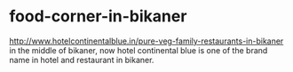 # food-corner-in-bikaner
http://www.hotelcontinentalblue.in/pure-veg-family-restaurants-in-bikaner in the middle of bikaner, now hotel continental blue is one of the brand name in hotel and restaurant in bikaner.
